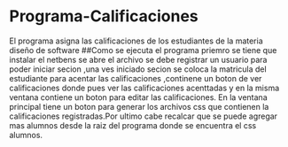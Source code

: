 # Programa-Calificaciones
El programa asigna las calificaciones de los estudiantes de la materia diseño de software
##Como se ejecuta el programa
priemro se tiene que instalar el netbens se abre el archivo  se debe registrar un usuario para poder iniciar secion ,una ves iniciado secion se coloca la matricula del estudiante para acentar las calificaciones  ,continene un boton de ver calificaciones donde pues ver las calificaciones acenttadas y en la misma ventana contiene un boton para editar las calificaciones.
En la ventana principal tiene un boton para generar los archivos css que contienen la calificaciones registradas.Por ultimo cabe recalcar que se puede agregar mas alumnos desde la raiz del programa donde se encuentra el css alumnos.
